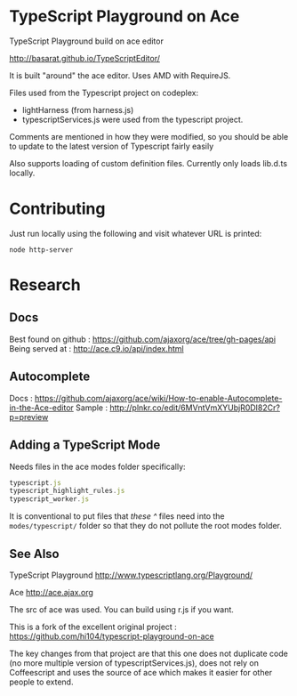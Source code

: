 TypeScript Playground on Ace
==========================
TypeScript Playground build on ace editor

http://basarat.github.io/TypeScriptEditor/

It is built "around" the ace editor. Uses AMD with RequireJS.

Files used from the Typescript project on codeplex:
- lightHarness (from harness.js)
- typescriptServices.js
were used from the typescript project.

Comments are mentioned in how they were modified, so you should be able to update to the latest version of Typescript fairly easily

Also supports loading of custom definition files. Currently only loads lib.d.ts locally.

# Contributing
Just run locally using the following and visit whatever URL is printed:

```
node http-server
```

# Research 
## Docs
Best found on github : https://github.com/ajaxorg/ace/tree/gh-pages/api
Being served at : http://ace.c9.io/api/index.html
## Autocomplete 
Docs : https://github.com/ajaxorg/ace/wiki/How-to-enable-Autocomplete-in-the-Ace-editor
Sample : http://plnkr.co/edit/6MVntVmXYUbjR0DI82Cr?p=preview

## Adding a TypeScript Mode 
Needs files in the ace modes folder
specifically:

```ts
typescript.js
typescript_highlight_rules.js
typescript_worker.js
```
It is conventional to put files that *these ^* files need into the `modes/typescript/` folder so that they do not pollute the root modes folder.


See Also
-----------------

TypeScript Playground
http://www.typescriptlang.org/Playground/

Ace
http://ace.ajax.org

The src of ace was used. You can build using r.js if you want.

This is a fork of the excellent original project : https://github.com/hi104/typescript-playground-on-ace

The key changes from that project are that this one does not duplicate code (no more multiple version of typescriptServices.js), does not rely on Coffeescript and uses the source of ace which makes it easier for other people to extend.
